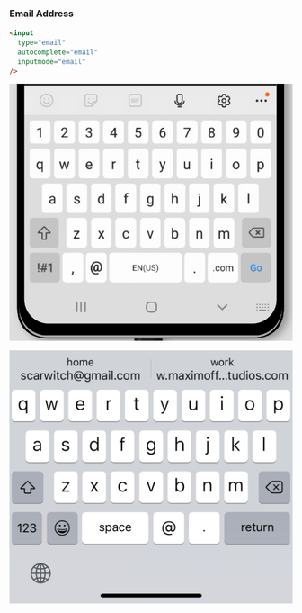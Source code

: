 ### Email Address

<div class="keyboards">

  ```html
  <input
    type="email"
    autocomplete="email"
    inputmode="email"
  />
  ```

  ![Android keyboard: email](/images/android-email.png)

  ![iOS keyboard: email](/images/ios-email.png)

</div>

